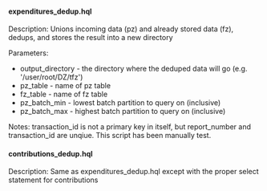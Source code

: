 #### expenditures_dedup.hql
Description: Unions incoming data (pz) and already stored data (fz), dedups, and stores the result into a new directory

Parameters:
* output_directory - the directory where the deduped data will go (e.g. '/user/root/DZ/tfz')
* pz_table - name of pz table
* fz_table - name of fz table
* pz_batch_min - lowest batch partition to query on (inclusive)
* pz_batch_max - highest batch partition to query on (inclusive)


Notes: transaction_id is not a primary key in itself, but report_number and transaction_id are unqiue. This script has been manually test.

#### contributions_dedup.hql
Description: Same as expenditures_dedup.hql except with the proper select statement for contributions
